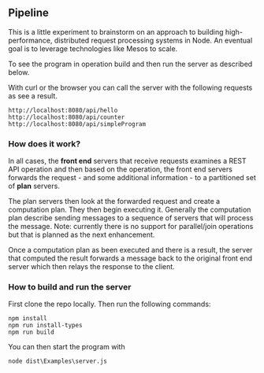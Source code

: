 
## Pipeline ##

This is a little experiment to brainstorm on an approach to building high-performance, distributed request processing systems in Node. An eventual goal is to leverage technologies like Mesos to scale.

To see the program in operation build and then run the server as described below.

With curl or the browser you can call the server with the following requests as see a result.

    http://localhost:8080/api/hello
    http://localhost:8080/api/counter
    http://localhost:8080/api/simpleProgram

### How does it work? ###

In all cases, the **front end** servers that receive requests examines a REST API operation and then based on the operation, the front end servers forwards the request - and some additional information - to a partitioned set of **plan** servers.  

The plan servers then look at the forwarded request and create a computation plan.  They then begin executing it.  Generally the computation plan describe sending messages to a sequence of servers that will process the message.  Note: currently there is no support for parallel/join operations but that is planned as the next enhancement.

Once a computation plan as been executed and there is a result, the server that computed the result forwards a message back to the original front end server which then relays the response to the client.

### How to build and run the server ###

First clone the repo locally.  Then run the following commands:

    npm install
    npm run install-types
    npm run build

You can then start the program with 

	node dist\Examples\server.js

